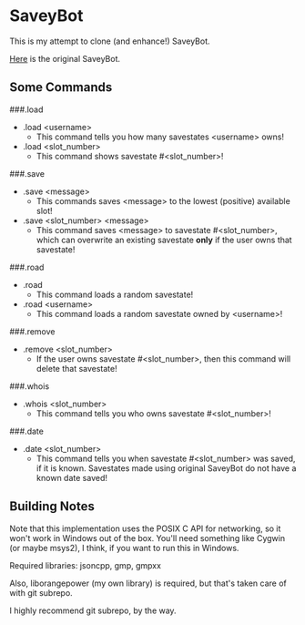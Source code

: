SaveyBot
========

This is my attempt to clone (and enhance!) SaveyBot.

[Here](https://github.com/Always8bit/SaveyBot/) is the original SaveyBot.


Some Commands
-------------

###.load
* .load &lt;username>
  * This command tells you how many savestates &lt;username> owns!
* .load &lt;slot\_number>
  * This command shows savestate #&lt;slot\_number>\!


###.save
* .save &lt;message>
  * This commands saves &lt;message> to the lowest (positive) available
  slot!
* .save &lt;slot\_number> &lt;message>
  * This command saves &lt;message> to savestate #&lt;slot\_number>, which
  can overwrite an existing savestate **only** if the user owns that
  savestate!


###.road
* .road
  * This command loads a random savestate!
* .road &lt;username>
  * This command loads a random savestate owned by &lt;username>\!


###.remove
* .remove &lt;slot\_number>
  * If the user owns savestate #&lt;slot\_number>, then this command will
  delete that savestate!


###.whois
* .whois &lt;slot\_number>
  * This command tells you who owns savestate #&lt;slot\_number>\!


###.date
* .date &lt;slot\_number>
  * This command tells you when savestate #&lt;slot\_number> was saved, if
  it is known.  Savestates made using original SaveyBot do not have a known
  date saved!


Building Notes
--------------

Note that this implementation uses the POSIX C API for networking, so it
won't work in Windows out of the box.  You'll need something like Cygwin
(or maybe msys2), I think, if you want to run this in Windows.


Required libraries:  jsoncpp, gmp, gmpxx

Also, liborangepower (my own library) is required, but that's taken care of
with git subrepo.

I highly recommend git subrepo, by the way.
